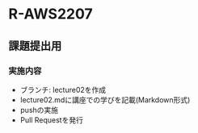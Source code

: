 # R-AWS2207
## 課題提出用
### 実施内容
- ブランチ: lecture02を作成
- lecture02.mdに講座での学びを記載(Markdown形式)
- pushの実施
- Pull Requestを発行
